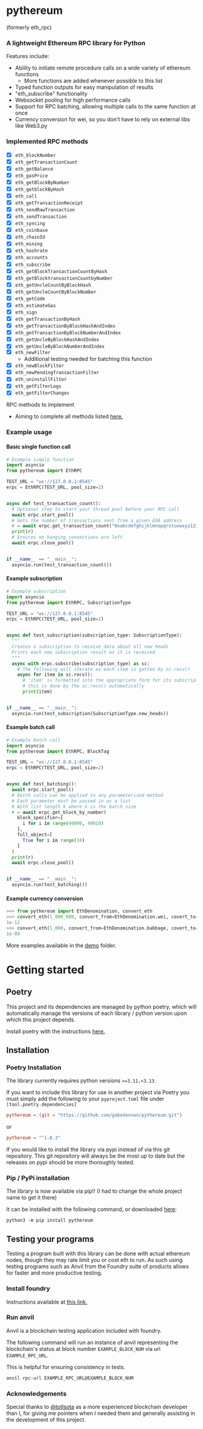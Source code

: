 # pythereum 
(formerly eth_rpc)
### A lightweight Ethereum RPC library for Python

Features include:
- Ability to initiate remote procedure calls on a wide variety of ethereum functions
  - More functions are added whenever possible to this list
- Typed function outputs for easy manipulation of results
- "eth_subscribe" functionality
- Websocket pooling for high performance calls
- Support for RPC batching, allowing multiple calls to the same function at once
- Currency conversion for wei, so you don't have to rely on external libs like Web3.py

### Implemented RPC methods

  - [x] `eth_blockNumber`
  - [x] `eth_getTransactionCount`
  - [x] `eth_getBalance`
  - [x] `eth_gasPrice`
  - [x] `eth_getBlockByNumber`
  - [x] `eth_getblockByHash`
  - [x] `eth_call`
  - [x] `eth_getTransactionReceipt`
  - [x] `eth_sendRawTransaction`
  - [x] `eth_sendTransaction`
  - [x] `eth_syncing`
  - [x] `eth_coinbase`
  - [x] `eth_chainId`
  - [x] `eth_mining`
  - [x] `eth_hashrate`
  - [x] `eth_accounts`
  - [x] `eth_subscribe`
  - [x] `eth_getBlockTransactionCountByHash`
  - [x] `eth_getBlocktransactionCountbyNumber`
  - [x] `eth_getUncleCountByBlockHash`
  - [x] `eth_getUncleCountByBlockNumber`
  - [x] `eth_getCode`
  - [x] `eth_estimateGas`
  - [x] `eth_sign`
  - [x] `eth_getTransactionByHash`
  - [x] `eth_getTransactionByBlockHashAndIndex`
  - [x] `eth_getTransactionByBlockNumberAndIndex`
  - [x] `eth_getUncleByBlockHashAndIndex`
  - [x] `eth_getUncleByBlockNumberAndIndex`
  - [x] `eth_newFilter`
    - Additional testing needed for batching this function
  - [x] `eth_newBlockFilter`
  - [x] `eth_newPendingTransactionFilter`
  - [x] `eth_uninstallFilter`
  - [x] `eth_getFilterLogs`
  - [x] `eth_getFilterChanges
`

RPC methods to implement
  - Aiming to complete all methods listed [here.](https://ethereum.org/en/developers/docs/apis/json-rpc/)



### Example usage

#### Basic single function call

```python
# Example simple function
import asyncio
from pythereum import EthRPC

TEST_URL = "ws://127.0.0.1:8545"
erpc = EthRPC(TEST_URL, pool_size=2)


async def test_transaction_count():
  # Optional step to start your thread pool before your RPC call
  await erpc.start_pool()
  # Gets the number of transactions sent from a given EOA address
  r = await erpc.get_transaction_count("0xabcdefghijklmnopqrstuvwxyz1234567890")
  print(r)
  # Ensures no hanging connections are left
  await erpc.close_pool()


if __name__ == "__main__":
  asyncio.run(test_transaction_count())
```

#### Example subscription

```python
# Example subscription
import asyncio
from pythereum import EthRPC, SubscriptionType

TEST_URL = "ws://127.0.0.1:8545"
erpc = EthRPC(TEST_URL, pool_size=2)


async def test_subscription(subscription_type: SubscriptionType):
  """
  Creates a subscription to receive data about all new heads
  Prints each new subscription result as it is received
  """
  async with erpc.subscribe(subscription_type) as sc:
    # The following will iterate as each item is gotten by sc.recv()
    async for item in sc.recv():
      # 'item' is formatted into the appropriate form for its subscription type
      # this is done by the sc.recv() automatically
      print(item)


if __name__ == "__main__":
  asyncio.run(test_subscription(SubscriptionType.new_heads))
```

#### Example batch call

```python
# Example batch call
import asyncio
from pythereum import EthRPC, BlockTag

TEST_URL = "ws://127.0.0.1:8545"
erpc = EthRPC(TEST_URL, pool_size=2)


async def test_batching():
  await erpc.start_pool()
  # Batch calls can be applied to any parameterised method
  # Each parameter must be passed in as a list 
  # With list length k where k is the batch size
  r = await erpc.get_block_by_number(
    block_specifier=[
      i for i in range(40000, 40010)
    ],
    full_object=[
      True for i in range(10)
    ]
  )
  print(r)
  await erpc.close_pool()


if __name__ == "__main__":
  asyncio.run(test_batching())
```

#### Example currency conversion

```python
>>> from pythereum import EthDenomination, convert_eth
>>> convert_eth(1_000_000, convert_from=EthDenomination.wei, covert_to=EthDenomination.ether)
1e-12
>>> convert_eth(1_000, convert_from=EthDenomination.babbage, covert_to=EthDenomination.finney)
1e-09
```

More examples available in the [demo](https://github.com/gabedonnan/pythereum/tree/main/demo) folder.

# Getting started

## Poetry

This project and its dependencies are managed by python poetry,
which will automatically manage the versions of each library / python version
upon which this project depends.

Install poetry with the instructions [here.](https://python-poetry.org/docs/)

## Installation

### Poetry Installation
The library currently requires python versions `>=3.11,<3.13`.

If you want to include this library for use in another project via Poetry
you must simply add the following to your `pyproject.toml` file under `[tool.poetry.dependencies]`

```toml
pythereum = {git = "https://github.com/gabedonnan/pythereum.git"}
```

or 

```toml
pythereum = "^1.0.3"
```

If you would like to install the library via pypi instead of via this git repository.
This git repository will always be the most up to date but the releases on pypi should
be more thoroughly tested.

### Pip / PyPi installation

The library is now available via pip!! (I had to change the whole project name to get it there)

It can be installed with the following command, or downloaded [here](https://pypi.org/project/pythereum/):

```commandline
python3 -m pip install pythereum
```


## Testing your programs

Testing a program built with this library can be done with actual ethereum
nodes, though they may rate limit you or cost eth to run.
As such using testing programs such as Anvil from the Foundry suite of products
allows for faster and more productive testing.

### Install foundry

Instructions available at [this link.](https://book.getfoundry.sh/getting-started/installation)

### Run anvil

Anvil is a blockchain testing application included with foundry.

The following command will run an instance of anvil representing 
the blockchain's status at block number ```EXAMPLE_BLOCK_NUM``` via url
```EXAMPLE_RPC_URL```.

This is helpful for ensuring consistency in tests.

```bash
anvil rpc-url EXAMPLE_RPC_URL@EXAMPLE_BLOCK_NUM
```

### Acknowledgements

Special thanks to [@totlsota](https://github.com/totlsota) as a more experienced blockchain developer than I, for giving me pointers when I needed them and
generally assisting in the development of this project.
